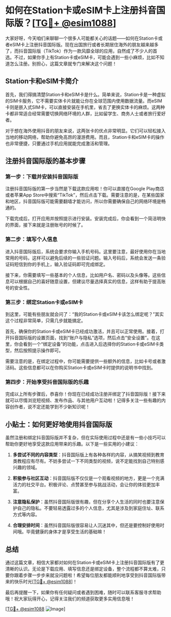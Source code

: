 # 如何在Station卡或eSIM卡上注册抖音国际版？[[TG💪+ @esim1088](https://t.me/s/esim1088)]

大家好呀，今天咱们来聊聊一个很多人可能都关心的话题——如何在Station卡或者eSIM卡上注册抖音国际版。现在出国旅行或者长期居住海外的朋友越来越多了，而抖音国际版（TikTok）作为一款风靡全球的应用，自然成了不少人的首选。不过，如果你手上有Station卡或eSIM卡，可能会遇到一些小麻烦，比如不知道怎么注册。别担心，这篇文章就专门来解决这个问题！

## Station卡和eSIM卡简介

首先，我们得搞清楚Station卡和eSIM卡是什么。简单来说，Station卡是一种虚拟的SIM卡服务，它不需要实体卡片就能让你在全球范围内使用数据流量。而eSIM卡则是嵌入式SIM卡，可以直接安装在手机里，省去了更换实体卡的麻烦。这两种卡都非常适合经常需要切换网络环境的人群，比如留学生、商务人士或者旅行爱好者。

对于想在海外使用抖音的朋友来说，这两张卡的优点非常明显。它们可以轻松接入当地的移动网络，帮助你避免高昂的漫游费用。而且，Station卡和eSIM卡的操作也非常便捷，只要通过手机应用就能完成激活和管理。

## 注册抖音国际版的基本步骤

### 第一步：下载并安装抖音国际版

注册抖音国际版的第一步当然是下载这款应用啦！你可以直接在Google Play商店或者苹果App Store中搜索“TikTok”，然后点击下载。需要注意的是，在某些国家和地区，抖音国际版可能需要翻墙才能访问，所以你需要确保自己的网络环境是畅通的。

下载完成后，打开应用并按照提示进行安装。安装完成后，你会看到一个简洁明快的界面，接下来就是注册账号的时候了。

### 第二步：填写个人信息

进入抖音国际版后，系统会要求你输入手机号码。这里要注意，最好使用你在当地常用的号码，这样可以避免后续的一些验证问题。输入号码后，系统会发送一条验证码短信到你的手机上，输入验证码即可完成绑定。

接下来，你需要填写一些基本的个人信息，比如用户名、密码以及头像等。这些信息可以根据自己的喜好随意设置，但建议尽量选择真实的信息，这样有助于提高账号的安全性。

### 第三步：绑定Station卡或eSIM卡

到这里，可能有些朋友就会问了：“我的Station卡或eSIM卡该怎么绑定呢？”其实这个过程非常简单，只需几步就能搞定。

首先，确保你的Station卡或eSIM卡已经成功激活，并且可以正常使用。接着，打开抖音国际版的设置页面，找到“账户与隐私”选项，然后点击“安全设置”。在这里，你会看到一个“绑定设备”的功能，点击进入后选择你的Station卡或eSIM卡类型，然后按照提示操作即可。

需要注意的是，在绑定过程中，你可能需要提供一些额外的信息，比如卡号或者激活码。这些信息都可以在你购买Station卡或eSIM卡时提供的说明书中找到。

### 第四步：开始享受抖音国际版的乐趣

完成以上所有步骤后，恭喜你！你现在已经成功注册并绑定了抖音国际版！接下来就可以尽情浏览短视频、发布作品、与其他用户互动啦！记得多关注一些有趣的内容创作者，说不定还能学到不少新知识呢！

## 小贴士：如何更好地使用抖音国际版

虽然注册和绑定抖音国际版并不复杂，但在实际使用过程中还是有一些小技巧可以帮助你更好地享受这款应用带来的乐趣。以下是一些实用的小建议：

1. **多尝试不同的内容类型**：抖音国际版上有各种各样的内容，从搞笑视频到教育类教程应有尽有。不妨多尝试一下不同类型的视频，说不定能找到自己特别感兴趣的领域。

2. **积极参与社区互动**：抖音国际版不仅仅是一个观看视频的地方，更是一个充满活力的社交平台。积极评论、点赞甚至参与挑战活动，会让你的体验更加丰富。

3. **注意隐私保护**：虽然抖音国际版很有趣，但在分享个人生活的同时也要注意保护自己的隐私。不要轻易透露过多的个人信息，尤其是涉及到家庭住址、联系方式等内容。

4. **合理安排时间**：虽然抖音国际版很容易让人沉迷其中，但还是要控制好使用时间哦。毕竟健康的身体才是享受生活的基础嘛！

## 总结

通过这篇文章，相信大家都对如何在Station卡或eSIM卡上注册抖音国际版有了更清晰的认识。无论是下载应用、填写信息还是绑定设备，整个流程都不算太难，只要你跟着步骤一步步来就没问题啦！希望每位朋友都能顺利地享受到抖音国际版带来的快乐时光[[TG💪+ @esim1088](https://t.me/s/esim1088)]！

最后再提醒一下，如果你有任何疑问或者遇到困难，随时可以联系客服寻求帮助哦！祝大家玩得开心，记得关注我们的频道获取更多实用信息哦！

[[TG💪+ @esim1088](https://t.me/s/esim1088) ![Image](https://i.postimg.cc/4NQfJmqS/Snipaste-2025-05-13-00-14-12.png)]